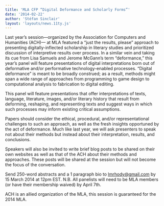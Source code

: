 ```yaml
---
title: 'MLA CFP “Digital Deformance and Scholarly Forms”'
date: '2014-02-22'
author: 'Stéfan Sinclair'
layout: 'layouts/news.11ty.js'
---
```

Last year’s session—organized by the Association for Computers and Humanities (ACH)— at MLA featured a “just the results, please” approach to presenting digitally-inflected scholarship in literary studies and prioritized discussion of interpretive results over process. In a similar vein and taking its cue from Lisa Samuels and Jerome McGann’s term “deformance,” this year’s panel will feature presentations of digital interpretations born out of deformative and/or performative technology-enabled processes. “Digital deformance” is meant to be broadly construed; as a result, methods might span a wide range of approaches from programming to game design to computational analysis to fabrication to digital editing.

This panel will feature presentations that offer interpretations of texts, language, literature, images, and/or literary history that result from deforming, reshaping, and representing texts and suggest ways in which such processes may inform existing critical assumptions.

Papers should consider the ethical, procedural, and/or representational challenges to such an approach, as well as the fresh insights opportuned by the act of deformance. Much like last year, we will ask presenters to speak not about their methods but instead about their interpretation, results, and conclusions.

Speakers will also be invited to write brief blog posts to be shared on their own websites as well as that of the ACH about their methods and approaches. These posts will be shared at the session but will not become the focus of the conversation.

Send 250-word abstracts and a 1 paragraph bio to [lmrhody@gmail.com](mailto:lmrhody@gmail.com) by 15 March 2014 at 12pm EST. N.B. All panelists will need to be MLA members (or have their membership waived) by April 7th.

ACH is an allied organization of the MLA, this session is guaranteed for the 2014 MLA.
